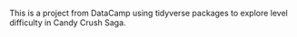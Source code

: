 This is a project from DataCamp using tidyverse packages to explore level difficulty in Candy Crush Saga.

